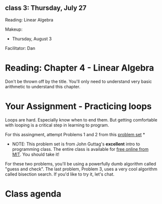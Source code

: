## class 3: Thursday, July 27
Reading: Linear Algebra

Makeup:
* Thursday, August 3

Facilitator: Dan

# Reading: Chapter 4 - Linear Algebra

Don't be thrown off by the title. You'll only need to understand very basic arithmetic to understand this chapter. 

# Your Assignment - Practicing loops

Loops are hard. Especially know when to end them. But getting comfortable with looping is a critical step in learning to program. 

For this assingment, attempt Problems 1 and 2 from this [problem set](https://ocw.mit.edu/courses/electrical-engineering-and-computer-science/6-00sc-introduction-to-computer-science-and-programming-spring-2011/unit-1/lecture-4-machine-interpretation-of-a-program/MIT6_00SCS11_ps1.pdf) * 

* NOTE: This problem set is from John Guttag's **excellent** intro to programming class. The entire class is available for [free online from MIT](https://ocw.mit.edu/courses/electrical-engineering-and-computer-science/6-00sc-introduction-to-computer-science-and-programming-spring-2011/). You should take it!

For these two problems, you'll be using a powerfully dumb algorithm called "guess and check". The last problem, Problem 3, uses a very cool algorithm called bisection search. If you'd like to try it, let's chat. 

# Class agenda

